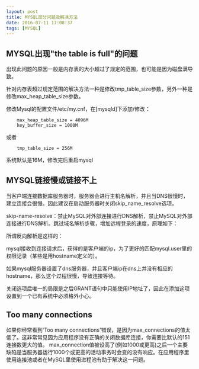 ```yaml
---
layout: post
title: MYSQL部分问题及解决方法
date: 2016-07-11 17:08:37
tags: [MYSQL]
---
```


## MYSQL出现"the table is full"的问题

出现此问题的原因一般是内存表的大小超过了规定的范围，也可能是因为磁盘满导致。

针对内存表超过规定范围的解决方法一种是修改tmp_table_size参数，另外一种是修改max_heap_table_size参数。

<!-- more -->

修改Mysql的配置文件/etc/my.cnf，在[mysqld]下添加/修改：

```
	max_heap_table_size = 4096M
	key_buffer_size = 1000M
```

或者

```
	tmp_table_size = 256M
```
系统默认是16M，修改完后重启mysql


## MYSQL链接慢或链接不上

当客户端连接数据库服务器时，服务器会进行主机名解析，并且当DNS很慢时，建立连接会很慢。因此建议在启动服务器时关闭skip_name_resolve选项。

skip-name-resolve：禁止MySQL对外部连接进行DNS解析，禁止MySQL对外部连接进行DNS解析。跳过域名解析步骤，增加远程登录的速度，原理如下：

所谓反向解析是这样的：

mysql接收到连接请求后，获得的是客户端的ip，为了更好的匹配mysql.user里的权限记录（某些是用hostname定义的）。

如果mysql服务器设置了dns服务器，并且客户端ip在dns上并没有相应的hostname，那么这个过程很慢，导致连接等待。

关闭选项后唯一的局限是之后GRANT语句中只能使用IP地址了，因此在添加这项设置到一个已有系统中必须格外小心。

## Too many connections

如果你经常看到'Too many connections'错误，是因为max_connections的值太低了。这非常常见因为应用程序没有正确的关闭数据库连接，你需要比默认的151连接数更大的值。
max_connection值被设高了(例如1000或更高)之后一个主要缺陷是当服务器运行1000个或更高的活动事务时会变的没有响应。在应用程序里使用连接池或者在MySQL里使用进程池有助于解决这一问题。


